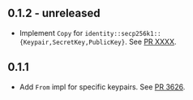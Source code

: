 ## 0.1.2 - unreleased

- Implement `Copy` for `identity::secp256k1::{Keypair,SecretKey,PublicKey}`.
  See [PR XXXX].

[PR XXXX]: https://github.com/libp2p/rust-libp2p/pull/XXXX

## 0.1.1

- Add `From` impl for specific keypairs.
  See [PR 3626].

[PR 3626]: https://github.com/libp2p/rust-libp2p/pull/3626
